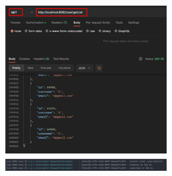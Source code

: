 <p align ="center">
<img src = "https://github.com/rasitesdmr/SpringBoot-MVC-HandlerInterceptor/blob/master/images/img4.png">
</p>

<p align ="center">
<img src = "https://github.com/rasitesdmr/SpringBoot-MVC-HandlerInterceptor/blob/master/images/img5.png">
</p>
